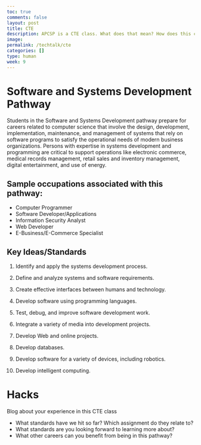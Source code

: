 ```yaml
---
toc: true
comments: false
layout: post
title: CTE
description: APCSP is a CTE class. What does that mean? How does this class benefit you in the future?
image: 
permalink: /techtalk/cte
categories: []
type: human
week: 9
---
```


# Software and Systems Development Pathway
Students in the Software and Systems Development pathway prepare for careers related to computer science that involve the design, development, implementation, maintenance, and management of systems that rely on software programs to satisfy the operational needs of modern business organizations. Persons with expertise in systems development and programming are critical to support operations like electronic commerce, medical records management, retail sales and inventory management, digital entertainment, and use of energy.

## Sample occupations associated with this pathway:
- Computer Programmer
- Software Developer/Applications
- Information Security Analyst
- Web Developer
- E-Business/E-Commerce Specialist

## Key Ideas/Standards
1. Identify and apply the systems development process.

2. Define and analyze systems and software requirements.

3. Create effective interfaces between humans and technology.

4. Develop software using programming languages.

5. Test, debug, and improve software development work.

6. Integrate a variety of media into development projects.

7. Develop Web and online projects.

8. Develop databases.

9. Develop software for a variety of devices, including robotics.

10. Develop intelligent computing.

# Hacks
Blog about your experience in this CTE class
- What standards have we hit so far? Which assignment do they relate to?
- What standards are you looking forward to learning more about?
- What other careers can you benefit from being in this pathway?